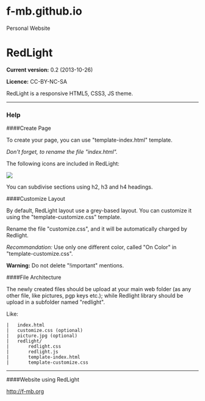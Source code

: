 f-mb.github.io
==============

Personal Website

RedLight
========


**Current version:** 0.2 (2013-10-26)

**Licence:** CC-BY-NC-SA

RedLight is a responsive HTML5, CSS3, JS theme.


***

### Help

####Create Page


To create your page, you can use "template-index.html" template.

*Don't forget, to rename the file "index.html".*

The following icons are included in RedLight:

<img src="icons/icons.jpg"/>

You can subdivise sections using h2, h3 and h4 headings. 

####Customize Layout

By default, RedLight layout use a grey-based layout.
You can customize it using the "template-customize.css" template.

Rename the file "customize.css", and it will be automatically charged by Redlight.

*Recommandation:* Use only one different color, called "On Color" in "template-customize.css".

**Warning:** Do not delete "!important" mentions.

####File Architecture

The newly created files should be upload at your main web folder (as any other file, like pictures, pgp keys etc.); while Redlight library should be upload in a subfolder named "redlight".

Like:

	|	index.html
	|	customize.css (optional)
	|	picture.jpg (optional)
	|	redlight/
	|		redlight.css
	|		redlight.js
	|		template-index.html
	|		template-customize.css

***

####Website using RedLight

http://f-mb.org
